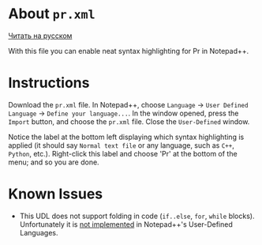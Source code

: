 # About `pr.xml`
[Читать на русском](README.ru.md)

With this file you can enable neat syntax highlighting for Pr in Notepad++.

# Instructions
Download the `pr.xml` file.
In Notepad++, choose `Language` -> `User Defined Language` -> `Define your language...`.
In the window opened, press the `Import` button, and choose the `pr.xml` file.
Close the `User-Defined` window.

Notice the label at the bottom left displaying which syntax highlighting is applied
(it should say `Normal text file` or any language, such as `C++`, `Python`, etc.).
Right-click this label and choose 'Pr' at the bottom of the menu; and so you are done.

# Known Issues
* This UDL does not support folding in code (`if..else`, `for`, `while` blocks). Unfortunately it is
[not implemented](https://stackoverflow.com/questions/7246004/configure-notepad-to-use-indentation-based-code-folding)
in Notepad++'s User-Defined Languages.
